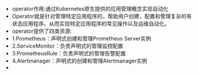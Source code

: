 * operator作用:通过Kubernetes原生提供的应用管理概念实现自动化
* Operator就是针对管理特定应用程序的，帮助用户创建，配置和管理复杂的有状态应用程序。从而实现特定应用程序的常见操作以及运维自动化。
* operator提供了四类资源:
* 1.Prometheus：声明式创建和管理Prometheus Server实例
* 2.ServiceMonitor：负责声明式的管理监控配置
* 3.PrometheusRule：负责声明式的管理告警配置
* 4.Alertmanager：声明式的创建和管理Alertmanager实例
* 